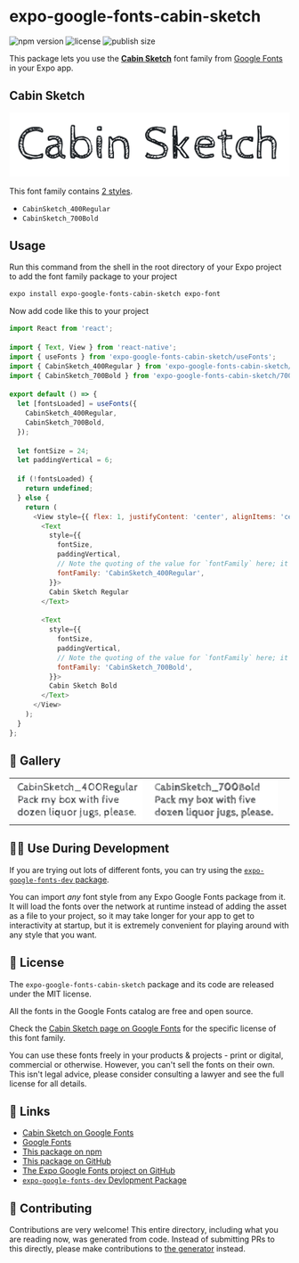 # expo-google-fonts-cabin-sketch

![npm version](https://flat.badgen.net/npm/v/expo-google-fonts-cabin-sketch)
![license](https://flat.badgen.net/github/license/expo/google-fonts)
![publish size](https://flat.badgen.net/packagephobia/install/expo-google-fonts-cabin-sketch)

This package lets you use the [**Cabin Sketch**](https://fonts.google.com/specimen/Cabin+Sketch) font family from [Google Fonts](https://fonts.google.com/) in your Expo app.

## Cabin Sketch

![Cabin Sketch](./font-family.png)

This font family contains [2 styles](#-gallery).

- `CabinSketch_400Regular`
- `CabinSketch_700Bold`

## Usage

Run this command from the shell in the root directory of your Expo project to add the font family package to your project
```sh
expo install expo-google-fonts-cabin-sketch expo-font
```

Now add code like this to your project
```js
import React from 'react';

import { Text, View } from 'react-native';
import { useFonts } from 'expo-google-fonts-cabin-sketch/useFonts';
import { CabinSketch_400Regular } from 'expo-google-fonts-cabin-sketch/400Regular';
import { CabinSketch_700Bold } from 'expo-google-fonts-cabin-sketch/700Bold';

export default () => {
  let [fontsLoaded] = useFonts({
    CabinSketch_400Regular,
    CabinSketch_700Bold,
  });

  let fontSize = 24;
  let paddingVertical = 6;

  if (!fontsLoaded) {
    return undefined;
  } else {
    return (
      <View style={{ flex: 1, justifyContent: 'center', alignItems: 'center' }}>
        <Text
          style={{
            fontSize,
            paddingVertical,
            // Note the quoting of the value for `fontFamily` here; it expects a string!
            fontFamily: 'CabinSketch_400Regular',
          }}>
          Cabin Sketch Regular
        </Text>

        <Text
          style={{
            fontSize,
            paddingVertical,
            // Note the quoting of the value for `fontFamily` here; it expects a string!
            fontFamily: 'CabinSketch_700Bold',
          }}>
          Cabin Sketch Bold
        </Text>
      </View>
    );
  }
};

```

## 🔡 Gallery


||||
|-|-|-|
|![CabinSketch_400Regular](.//400Regular/CabinSketch_400Regular.ttf.png)|![CabinSketch_700Bold](.//700Bold/CabinSketch_700Bold.ttf.png)|||


## 👩‍💻 Use During Development

If you are trying out lots of different fonts, you can try using the [`expo-google-fonts-dev` package](https://github.com/freeboub/google-fonts/tree/master/font-packages/dev#readme).

You can import *any* font style from any Expo Google Fonts package from it. It will load the fonts
over the network at runtime instead of adding the asset as a file to your project, so it may take longer
for your app to get to interactivity at startup, but it is extremely convenient
for playing around with any style that you want.

## 📖 License

The `expo-google-fonts-cabin-sketch` package and its code are released under the MIT license.

All the fonts in the Google Fonts catalog are free and open source.

Check the [Cabin Sketch page on Google Fonts](https://fonts.google.com/specimen/Cabin+Sketch) for the specific license of this font family.

You can use these fonts freely in your products & projects - print or digital, commercial or otherwise. However, you can't sell the fonts on their own. This isn't legal advice, please consider consulting a lawyer and see the full license for all details.

## 🔗 Links

- [Cabin Sketch on Google Fonts](https://fonts.google.com/specimen/Cabin+Sketch)
- [Google Fonts](https://fonts.google.com/)
- [This package on npm](https://www.npmjs.com/package/expo-google-fonts-cabin-sketch)
- [This package on GitHub](https://github.com/freeboub/google-fonts/tree/master/font-packages/cabin-sketch)
- [The Expo Google Fonts project on GitHub](https://github.com/freeboub/google-fonts)
- [`expo-google-fonts-dev` Devlopment Package](https://github.com/freeboub/google-fonts/tree/master/font-packages/dev)

## 🤝 Contributing

Contributions are very welcome! This entire directory, including what you are reading now, was generated from code. Instead of submitting PRs to this directly, please make contributions to [the generator](https://github.com/freeboub/google-fonts/tree/master/packages/generator) instead.
